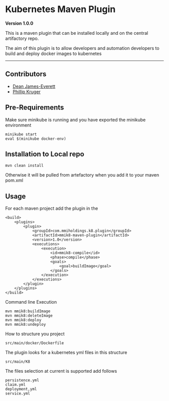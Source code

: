 # Kubernetes Maven Plugin

**Version 1.0.0**

This is a maven plugin that can be installed locally and 
on the central artifactory repo.

The aim of this plugin is to allow developers and automation developers
to build and deploy docker images to kubernetes

---

## Contributors

* [Dean James-Everett](https://github.com/deanjameseverett)
* [Phillip Kruger](https://github.com/phillip-kruger)

## Pre-Requirements

Make sure minikube is running and you have exported the minikube environment

	minikube start	
	eval $(minikube docker-env)

## Installation to Local repo 

    mvn clean install

Otherwise it will be pulled from artefactory when you add it to your maven pom.xml

## Usage

For each maven project add the plugin in the 
    
    <build>
        <plugins>
            <plugin>
                <groupId>com.mmiholdings.k8.plugin</groupId>
                <artifactId>mmik8-maven-plugin</artifactId>
                <version>1.0</version>
                <executions>
                    <execution>
                        <id>mmik8-compile</id>
                        <phase>compile</phase>
                        <goals>
                            <goal>buildImage</goal>
                        </goals>
                    </execution>
                </executions>
            </plugin>
        </plugins>
    </build>


Command line Execution

    mvn mmik8:buildImage
    mvn mmik8:deleteImage
    mvn mmik8:deploy
    mvn mmik8:undeploy
    
    
How to structure you project

    src/main/docker/Dockerfile
    
The plugin looks for a kubernetes yml files in this structure

    src/main/K8
    
The files selection at current is supported add follows

    persistence.yml
    claim.yml
    deployment,yml
    service.yml
    

    
    

